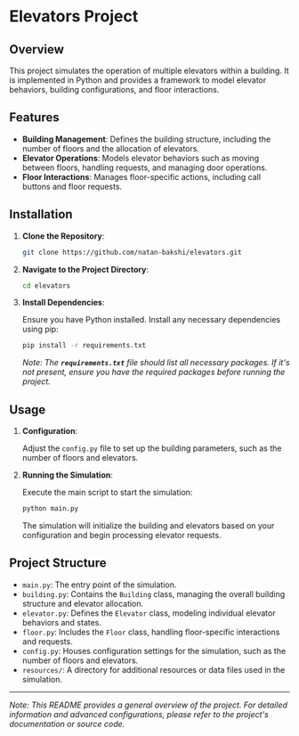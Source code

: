 # Elevators Project

## Overview

This project simulates the operation of multiple elevators within a building. It is implemented in Python and provides a framework to model elevator behaviors, building configurations, and floor interactions.

## Features

- **Building Management**: Defines the building structure, including the number of floors and the allocation of elevators.
- **Elevator Operations**: Models elevator behaviors such as moving between floors, handling requests, and managing door operations.
- **Floor Interactions**: Manages floor-specific actions, including call buttons and floor requests.

## Installation

1. **Clone the Repository**:

   ```bash
   git clone https://github.com/natan-bakshi/elevators.git
   ```

2. **Navigate to the Project Directory**:

   ```bash
   cd elevators
   ```

3. **Install Dependencies**:

   Ensure you have Python installed. Install any necessary dependencies using pip:

   ```bash
   pip install -r requirements.txt
   ```

   *Note: The **`requirements.txt`** file should list all necessary packages. If it's not present, ensure you have the required packages before running the project.*

## Usage

1. **Configuration**:

   Adjust the `config.py` file to set up the building parameters, such as the number of floors and elevators.

2. **Running the Simulation**:

   Execute the main script to start the simulation:

   ```bash
   python main.py
   ```

   The simulation will initialize the building and elevators based on your configuration and begin processing elevator requests.

## Project Structure

- `main.py`: The entry point of the simulation.
- `building.py`: Contains the `Building` class, managing the overall building structure and elevator allocation.
- `elevator.py`: Defines the `Elevator` class, modeling individual elevator behaviors and states.
- `floor.py`: Includes the `Floor` class, handling floor-specific interactions and requests.
- `config.py`: Houses configuration settings for the simulation, such as the number of floors and elevators.
- `resources/`: A directory for additional resources or data files used in the simulation.

---

*Note: This README provides a general overview of the project. For detailed information and advanced configurations, please refer to the project's documentation or source code.*

